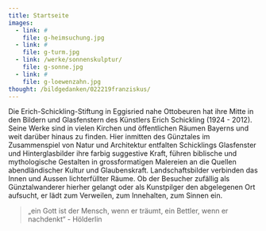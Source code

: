 ```yaml
---
title: Startseite
images:
  - link: #
    file: g-heimsuchung.jpg
  - link: #
    file: g-turm.jpg
  - link: /werke/sonnenskulptur/
    file: g-sonne.jpg
  - link: #
    file: g-loewenzahn.jpg
thought: /bildgedanken/022219franziskus/
---
```


Die Erich-Schickling-Stiftung in Eggisried nahe Ottobeuren hat ihre Mitte in den Bildern und Glasfenstern des Künstlers Erich Schickling (1924 - 2012). Seine Werke sind in vielen Kirchen und öffentlichen Räumen Bayerns und weit darüber hinaus zu finden. Hier inmitten des Günztales im Zusammenspiel von Natur und Architektur entfalten Schicklings Glasfenster und Hinterglasbilder ihre farbig suggestive Kraft, führen biblische und mythologische Gestalten in grossformatigen Malereien an die Quellen abendländischer Kultur und Glaubenskraft. Landschaftsbilder verbinden das Innen und Aussen lichterfüllter Räume. Ob der Besucher zufällig als Günztalwanderer hierher gelangt oder als Kunstpilger den abgelegenen Ort aufsucht, er lädt zum Verweilen, zum Innehalten, zum Sinnen ein.

> „ein Gott ist der Mensch, wenn er träumt, ein Bettler, wenn er nachdenkt“ - Hölderlin
